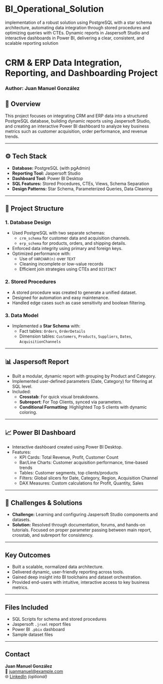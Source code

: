 # BI_Operational_Solution
implementation of a robust solution using PostgreSQL with a star schema architecture, automating data integration through stored procedures and optimizing queries with CTEs.  Dynamic reports in Jaspersoft Studio and interactive dashboards in Power BI, delivering a clear, consistent, and scalable reporting solution

# CRM & ERP Data Integration, Reporting, and Dashboarding Project

### Author: Juan Manuel González

## 📌 Overview

This project focuses on integrating CRM and ERP data into a structured PostgreSQL database, building dynamic reports using Jaspersoft Studio, and creating an interactive Power BI dashboard to analyze key business metrics such as customer acquisition, order performance, and revenue trends.

---

## ⚙️ Tech Stack

- **Database:** PostgreSQL (with pgAdmin)
- **Reporting Tool:** Jaspersoft Studio
- **Dashboard Tool:** Power BI Desktop
- **SQL Features:** Stored Procedures, CTEs, Views, Schema Separation
- **Design Patterns:** Star Schema, Parameterized Queries, Data Cleaning

---

## 📐 Project Structure

### 1. **Database Design**
- Used PostgreSQL with two separate schemas:
  - `crm_schema` for customer data and acquisition channels.
  - `erp_schema` for products, orders, and shipping details.
- Enforced data integrity using primary and foreign keys.
- Optimized performance with:
  - Use of `VARCHAR(n)` over `TEXT`
  - Cleaning incomplete or low-value records
  - Efficient join strategies using CTEs and `DISTINCT`

### 2. **Stored Procedures**
- A stored procedure was created to generate a unified dataset.
- Designed for automation and easy maintenance.
- Handled edge cases such as case sensitivity and boolean filtering.

### 3. **Data Model**
- Implemented a **Star Schema** with:
  - Fact tables: `Orders`, `OrderDetails`
  - Dimension tables: `Customers`, `Products`, `Suppliers`, `Dates`, `AcquisitionChannels`

---

## 📊 Jaspersoft Report

- Built a modular, dynamic report with grouping by Product and Category.
- Implemented user-defined parameters (Date, Category) for filtering at SQL level.
- Included:
  - **Crosstab**: For quick visual breakdowns.
  - **Subreport**: For Top Clients, synced via parameters.
  - **Conditional Formatting**: Highlighted Top 5 clients with dynamic coloring.

---

## 📈 Power BI Dashboard

- Interactive dashboard created using Power BI Desktop.
- Features:
  - KPI Cards: Total Revenue, Profit, Customer Count
  - Bar/Line Charts: Customer acquisition performance, time-based trends
  - Tables: Customer segments, top clients/products
  - Filters: Global slicers for Date, Category, Region, Acquisition Channel
  - DAX Measures: Custom calculations for Profit, Quantity, Sales

---

## 🚧 Challenges & Solutions

- **Challenge:** Learning and configuring Jaspersoft Studio components and datasets.
- **Solution:** Resolved through documentation, forums, and hands-on tutorials. Focused on proper parameter passing between main report, crosstab, and subreport for consistency.

---

## Key Outcomes

- Built a scalable, normalized data architecture.
- Delivered dynamic, user-friendly reporting across tools.
- Gained deep insight into BI toolchains and dataset orchestration.
- Provided end-users with intuitive, interactive access to key business metrics.

---

## Files Included

- SQL Scripts for schema and stored procedures
- Jaspersoft `.jrxml` report files
- Power BI `.pbix` dashboard
- Sample dataset files

---

## Contact

**Juan Manuel González**  
📧 juanmanuel@example.com  
🌐 [LinkedIn](https://linkedin.com/in/juanmanuelgonzalez) *(optional)*
